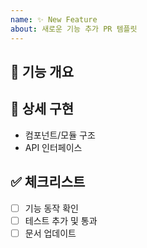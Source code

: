 ```yaml
---
name: ✨ New Feature
about: 새로운 기능 추가 PR 템플릿
---
```


## 🌟 기능 개요
<!-- 어떤 기능인지 간단히 설명 -->

## 📑 상세 구현
- 컴포넌트/모듈 구조
- API 인터페이스

## ✅ 체크리스트
- [ ] 기능 동작 확인
- [ ] 테스트 추가 및 통과
- [ ] 문서 업데이트
